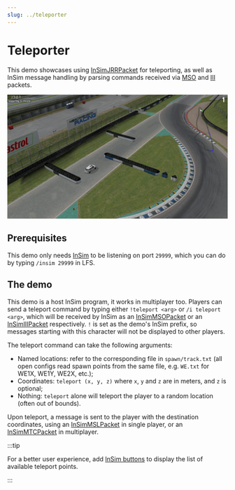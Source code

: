 ```yaml
---
slug: ../teleporter
---
```


# Teleporter

This demo showcases using [InSimJRRPacket](/class_ref/InSimJRRPacket.mdx) for teleporting,
as well as InSim message handling by parsing commands received via
[MSO](/class_ref/InSimMSOPacket.mdx) and [III](/class_ref/InSimIIIPacket.mdx) packets.

![Teleporter](./teleporter_1.jpg)

## Prerequisites

This demo only needs [InSim](/guides/getting_started/insim/intro.md) to be listening on port `29999`,
which you can do by typing `/insim 29999` in LFS.

## The demo

This demo is a host InSim program, it works in multiplayer too. Players can send a teleport command
by typing either `!teleport <arg>` or `/i teleport <arg>`, which will be received by InSim as an
[InSimMSOPacket](/class_ref/InSimMSOPacket.mdx) or an
[InSimIIIPacket](/class_ref/InSimIIIPacket.mdx) respectively. `!` is set as the demo's InSim
prefix, so messages starting with this character will not be displayed to other players.

The teleport command can take the following arguments:

* Named locations: refer to the corresponding file in `spawn/track.txt` (all open configs read
spawn points from the same file, e.g. `WE.txt` for WE1X, WE1Y, WE2X, etc.);
* Coordinates: `teleport (x, y, z)` where `x`, `y` and `z` are in meters, and `z` is optional;
* Nothing: `teleport` alone will teleport the player to a random location (often out of bounds).

Upon teleport, a message is sent to the player with the destination coordinates, using an
[InSimMSLPacket](/class_ref/InSimMSLPacket.mdx) in single player, or an
[InSimMTCPacket](/class_ref/InSimIIIPacket.mdx) in multiplayer.

:::tip

For a better user experience, add [InSim buttons](../buttons/demo_buttons.md) to display the list
of available teleport points.

:::
